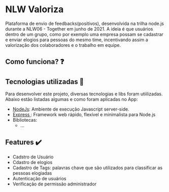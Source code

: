 # NLW Valoriza
Plataforma de envio de feedbacks(positivos), desenvolvida na trilha node.js durante a NLW06 - Together em junho de 2021. A ideia é que usuários dentro de um grupo, como por exemplo uma empresa possam se cadastrar e enviar elogios para pessoas do mesmo time, incentivando assim a valorização dos colaboradores e o trabalho em equipe.


## Como funciona? ❓


## Tecnologias utilizadas 🧑‍
Para desenvolver este projeto, diversas tecnologias e libs foram utiilizadas. Abaixo estão listadas algumas e como foram aplicadas no App:
- [ NodeJs](https://nodejs.org/en/ "NodeJs"):  Ambiente de execução Javascript server-side.
- [ Express ](https://expressjs.com/pt-br/ " Express "): Framework web rápido, flexível e minimalista para Node.js
- Bibliotecas:
  - ...   

## Features ✔️
 - Cadstro de Usuário
 - Cdastro de elogios
 - Cadastro de Tags: palavras chave que são utilizados para classificar as pessoas elogiadas
 - Autenticação de usuários
 - Verificação de permissão administrador 

